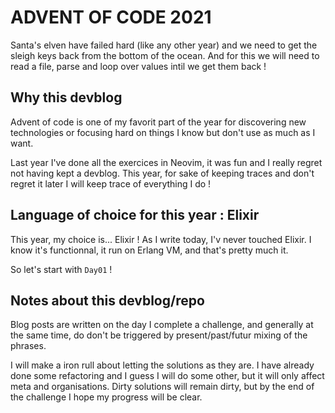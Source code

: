 # ADVENT OF CODE 2021

Santa's elven have failed hard (like any other year) and we need to get the
sleigh keys back from the bottom of the ocean. And for this we will need to read
a file, parse and loop over values intil we get them back !

## Why this devblog

Advent of code is one of my favorit part of the year for discovering new
technologies or focusing hard on things I know but don't use as much as I want.

Last year I've done all the exercices in Neovim, it was fun and I really regret
not having kept a devblog. This year, for sake of keeping traces and don't 
regret it later I will keep trace of everything I do !

## Language of choice for this year : Elixir

This year, my choice is... Elixir ! As I write today, I'v never touched Elixir. 
I know it's functionnal, it run on Erlang VM, and that's pretty much it.

So let's start with `Day01` !

## Notes about this devblog/repo

Blog posts are written on the day I complete a challenge, and generally at the
same time, do don't be triggered by present/past/futur mixing of the phrases.

I will make a iron rull about letting the solutions as they are. I have already
done some refactoring and I guess I will do some other, but it will only affect
meta and organisations. Dirty solutions will remain dirty, but by the end of the
challenge I hope my progress will be clear.
